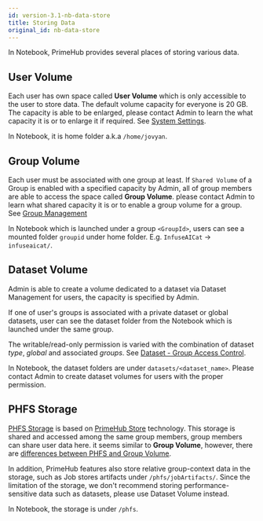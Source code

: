 ```yaml
---
id: version-3.1-nb-data-store
title: Storing Data
original_id: nb-data-store
---
```


In Notebook, PrimeHub provides several places of storing various data.

## User Volume

Each user has own space called **User Volume** which is only accessible to the user to store data. The default volume capacity for everyone is 20 GB. The capacity is able to be enlarged, please contact Admin to learn the what capacity it is or to enlarge it if required. See [System Settings](../guide_manual/admin-system#system-settings).

In Notebook, it is home folder a.k.a `/home/jovyan`.

## Group Volume

Each user must be associated with one group at least. If `Shared Volume` of a Group is enabled with a specified capacity by Admin, all of group members are able to access the space called **Group Volume**. please contact Admin to learn what shared capacity it is or to enable a group volume for a group. See [Group Management](../guide_manual/admin-group#shared-volume)

In Notebook which is launched under a group `<GroupId>`, users can see a mounted folder `groupid` under home folder. E.g. `InfuseAICat` -> `infuseaicat/`.

## Dataset Volume

Admin is able to create a volume dedicated to a dataset via Dataset Management for users, the capacity is specified by Admin.

If one of user's groups is associated with a private dataset or global datasets, user can see the dataset folder from the Notebook which is launched under the same group.

The writable/read-only permission is varied with the combination of dataset *type*, *global* and associated *groups*. See [Dataset - Group Access Control](../guide_manual/admin-dataset#groups-access-control).

In Notebook, the dataset folders are under `datasets/<dataset_name>`. Please contact Admin to create dataset volumes for users with the proper permission.

## PHFS Storage

[PHFS Storage](../design/phfs) is based on [PrimeHub Store](../design/primehub-store) technology. This storage is shared and accessed among the same group members, group members can share user data here. it seems similar to **Group Volume**, however, there are [differences between PHFS and Group Volume](../design/phfs#comparing-to-group-volume).  

In addition, PrimeHub features also store relative group-context data in the storage, such as Job stores artifacts under `/phfs/jobArtifacts/`. Since the limitation of the storage, we don't recommend storing performance-sensitive data such as datasets, please use Dataset Volume instead.


In Notebook, the storage is under `/phfs`.
